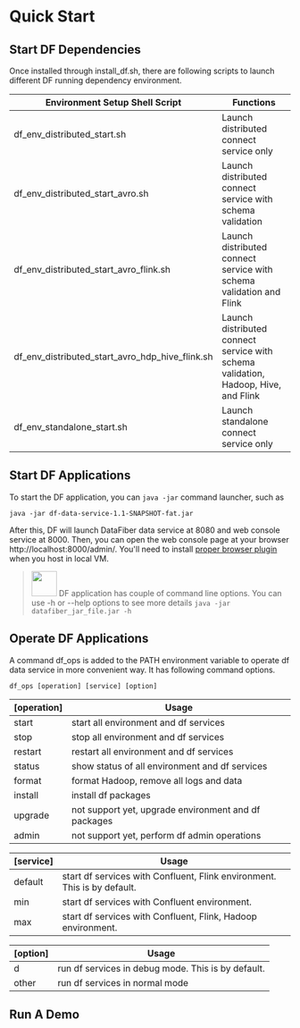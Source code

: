 # Quick Start
## Start DF Dependencies
Once installed through install_df.sh, there are following scripts to launch different DF running dependency environment.

| Environment Setup Shell Script  | Functions |
| ------------- | ------------- |
| df_env_distributed_start.sh  | Launch distributed connect service only |
| df_env_distributed_start_avro.sh  | Launch distributed connect service with schema validation  |
| df_env_distributed_start_avro_flink.sh | Launch distributed connect service with schema validation and Flink |
| df_env_distributed_start_avro_hdp_hive_flink.sh | Launch distributed connect service with schema validation, Hadoop, Hive, and Flink|
| df_env_standalone_start.sh | Launch standalone connect service only |

## Start DF Applications
To start the DF application, you can ```java -jar``` command launcher, such as 

    java -jar df-data-service-1.1-SNAPSHOT-fat.jar
After this, DF will launch DataFiber data service at 8080 and web console service at 8000. Then, you can open the web console page at your browser http://localhost:8000/admin/. You'll need to install [proper browser plugin](troubleshooting_area.html#Access-Control-Allow-Origin_header_access_is_not_allowed) when you host in local VM.

><img src="image/tip.jpg" width="45" height="45"/> DF application has couple of command line options. You can use -h or --help options to see more details ```java -jar datafiber_jar_file.jar -h```

## Operate DF Applications
A command df_ops is added to the PATH environment variable to operate df data service in more convenient way. It has following command options.
    
    df_ops [operation] [service] [option]
    
|[operation]|Usage|
| ------------- | ------------- |
|start   |start all environment and df services| 
|stop   |stop all environment and df services| 
|restart   |restart all environment and df services| 
|status|show status of all environment and df services| 
|format|format Hadoop, remove all logs and data| 
|install|install df packages| 
|upgrade| not support yet, upgrade environment and df packages| 
|admin|not support yet, perform df admin operations| 

|[service]|Usage|
| ------------- | ------------- |
|default   |start df services with Confluent, Flink environment. This is by default.| 
|min   |start df services with Confluent environment.| 
|max   |start df services with Confluent, Flink, Hadoop environment.| 

|[option]|Usage|
| ------------- | ------------- |
|d|run df services in debug mode. This is by default.| 
|other|run df services in normal mode|  


## Run A Demo